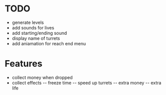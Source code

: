 # TODO

- generate levels
- add sounds for lives
- add starting/ending sound
- display name of turrets
- add aniamation for reach end menu

# Features

- collect money when dropped
- collect effects
  -- freeze time
  -- speed up turrets
  -- extra money
  -- extra life
